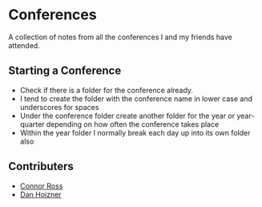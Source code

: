 Conferences
===========

A collection of notes from all the conferences I and my friends have attended.

## Starting a Conference

 - Check if there is a folder for the conference already.
  - I tend to create the folder with the conference name in lower case and underscores for spaces
 - Under the conference folder create another folder for the year or year-quarter depending on how often the conference takes place
 - Within the year folder I normally break each day up into its own folder also


## Contributers

 - [Connor Ross](https://github.com/cross311)
 - [Dan Hoizner](https://github.com/dhoizner)
